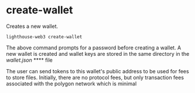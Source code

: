 # create-wallet

Creates a new wallet.

```
lighthouse-web3 create-wallet
```

The above command prompts for a password before creating a wallet. A new wallet is created and wallet keys are stored in the same directory in the _wallet.json_ **** file

The user can send tokens to this wallet's public address to be used for fees to store files. Initially, there are no protocol fees, but only transaction fees associated with the polygon network which is minimal



